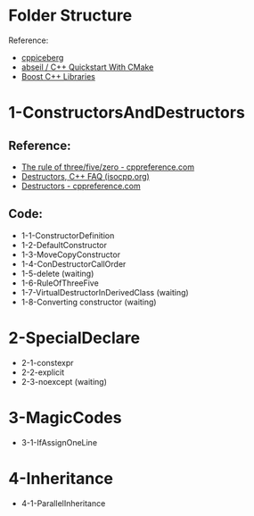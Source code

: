 Folder Structure
===
Reference:

- [cppiceberg](https://fouronnes.github.io/cppiceberg/)
- [abseil / C++ Quickstart With CMake](https://abseil.io/docs/cpp/quickstart-cmake.html)
- [Boost C++ Libraries](https://www.boost.org/)

# 1-ConstructorsAndDestructors

## Reference:

- [The rule of three/five/zero - cppreference.com](https://en.cppreference.com/w/cpp/language/rule_of_three)
- [Destructors, C++ FAQ (isocpp.org)](https://isocpp.org/wiki/faq/dtors)
- [Destructors - cppreference.com](https://en.cppreference.com/w/cpp/language/destructor)

## Code:

- 1-1-ConstructorDefinition
- 1-2-DefaultConstructor
- 1-3-MoveCopyConstructor
- 1-4-ConDestructorCallOrder
- 1-5-delete (waiting)
- 1-6-RuleOfThreeFive
- 1-7-VirtualDestructorInDerivedClass (waiting)
- 1-8-Converting constructor (waiting)

# 2-SpecialDeclare

- 2-1-constexpr
- 2-2-explicit
- 2-3-noexcept (waiting)

# 3-MagicCodes

- 3-1-IfAssignOneLine

# 4-Inheritance

- 4-1-ParallelInheritance
